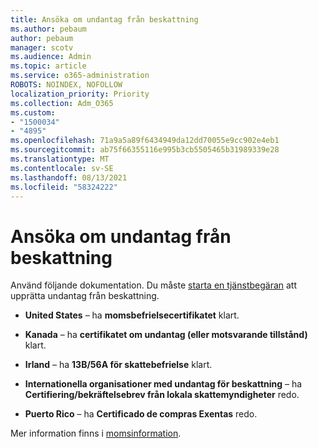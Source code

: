 ```yaml
---
title: Ansöka om undantag från beskattning
ms.author: pebaum
author: pebaum
manager: scotv
ms.audience: Admin
ms.topic: article
ms.service: o365-administration
ROBOTS: NOINDEX, NOFOLLOW
localization_priority: Priority
ms.collection: Adm_O365
ms.custom:
- "1500034"
- "4895"
ms.openlocfilehash: 71a9a5a89f6434949da12dd70055e9cc902e4eb1
ms.sourcegitcommit: ab75f66355116e995b3cb5505465b31989339e28
ms.translationtype: MT
ms.contentlocale: sv-SE
ms.lasthandoff: 08/13/2021
ms.locfileid: "58324222"
---
```

# <a name="apply-for-tax-exempt-status"></a>Ansöka om undantag från beskattning

Använd följande dokumentation. Du måste [starta en tjänstbegäran](https://go.microsoft.com/fwlink/p/?linkid=518322) att upprätta undantag från beskattning.

- **United States** – ha **momsbefrielsecertifikatet** klart.

- **Kanada** – ha **certifikatet om undantag (eller motsvarande tillstånd)** klart.

- **Irland** – ha **13B/56A för skattebefrielse** klart.

- **Internationella organisationer med undantag för beskattning** – ha **Certifiering/bekräftelsebrev från lokala skattemyndigheter** redo.

- **Puerto Rico** – ha **Certificado de compras Exentas** redo.

Mer information finns i [momsinformation](https://docs.microsoft.com/microsoft-365/commerce/billing-and-payments/tax-information).
